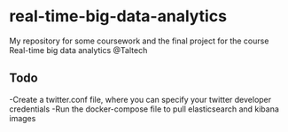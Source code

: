 # real-time-big-data-analytics
My repository for some coursework and the final project for the course Real-time big data analytics @Taltech

## Todo
-Create a twitter.conf file, where you can specify your twitter developer credentials
-Run the docker-compose file to pull elasticsearch and kibana images

